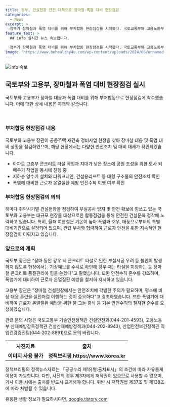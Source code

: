 ```yaml
---
title: 정부, 건설현장 안전 대책으로 장마철·폭염 대비 현장점검
categories:
  - News
excerpt: >
  정부가 장마철과 폭염 대비를 위해 부처합동 현장점검을 시작했다. 국토교통부와 고용노동부 장관은 공동주택 재건축 정비사업 현장을 방문하여 장마 및 폭염 대비 조치를 확인했다. 이외에도 취약 현장에 대한 점검, 온열질환 예방 및 환경부와의 협력 등이 계획되어 있다. 장관들은 부실공사 방지와 안전 확보에 주력하며, 근로자의 안전을 위해 강조하고 있다. (150자)
feature_text: >
  ## info 실시간 뉴스 속보입니다.

  정부가 장마철과 폭염 대비를 위해 부처합동 현장점검을 시작했다. 국토교통부와 고용노동부 장관은 공동주택 재건축 정비사업 현장을 방문하여 장마 및 폭염 대비 조치를 확인했다. 이외에도 취약 현장에 대한 점검, 온열질환 예방 및 환경부와의 협력 등이 계획되어 있다. 장관들은 부실공사 방지와 안전 확보에 주력하며, 근로자의 안전을 위해 강조하고 있다. (150자)
image: 'https://www.behealthy4u.com/wp-content/uploads/2024/06/unnamed-file.png'
---
```


<p><img src="https://www.behealthy4u.com/wp-content/uploads/2024/06/unnamed-file.png" alt="info 속보" /></p>

<h2 data-ke-size="size26">국토부와 고용부, 장마철과 폭염 대비 현장점검 실시</h2>

<p data-ke-size="size16">국토부와 고용부가 장마철 대응과 폭염 대비를 위해 부처합동으로 현장점검에 착수했습니다. 이에 대한 상세 내용은 아래와 같습니다.</p>

<p><br></p>

<h3>부처합동 현장점검 내용</h3>

<p data-ke-size="size16">국토부와 고용부 장관이 공동주택 재건축 정비사업 현장을 찾아 장마철 대응 및 폭염 대비 상황을 점검하였으며, 해당 현장에서는 다양한 안전조치 및 대비 태세가 확인되었습니다.</p>

<ul>
<li>아파트 고층부 콘크리트 타설 작업과 지대가 낮은 장소에 공원 조성을 위한 토사 되메우기 작업을 동시에 진행 중</li>
<li>지하층 양수기 설치와 타워크레인, 건설용리프트 등 대형 구조물의 안전조치 확인</li>
<li>폭염에 대비한 근로자 온열질환 예방 안전수칙 이행 여부 확인</li>
</ul>

<h3>부처합동 현장점검의 의의</h3>

<p data-ke-size="size16">해마다 취약시기별 건설현장을 점검하여 부실공사 방지 및 안전 확보에 힘쓰고 있는 국토부와 고용부는 대규모 현장을 대상으로한 합동점검을 통해 안전한 건설문화 정착에 노력하고 있습니다. 특히, 올해 여름철은 기온이 높아 폭염과 호우, 태풍으로부터의 특별 대비기간으로 설정되어 있으며, 관련 부처와 협력하여 근로자 안전을 위한 지속적인 현장점검이 이뤄지고 있습니다.</p>

<h3>앞으로의 계획</h3>

<p data-ke-size="size16">국토부 장관은 "장마 동안 강우 시 콘크리트 타설로 인한 부실시공 우려 등 불안이 발생하지 않도록 현장에서는 기상예보를 수시로 확인해 강우 때는 타설을 지양하는 등 장마철 콘크리트 품질관리에 힘을 쏟겠다"고 말했습니다. 또한 안전수칙 준수를 강조하며, 폭염기에 대비하여 근로자 온열질환 예방을 철저히 지시하고 있습니다.</p>

<p data-ke-size="size16">고용부 장관은 "장마철 건설현장에서는 안전조치에 각별한 주의가 필요하며, 평소에 비상 대응 훈련을 실전처럼 이행하는 것이 중요하다"고 강조하였습니다. 또한 폭염기에 대비하여 근로자 온열질환 예방을 위한 물·그늘·휴식 등 기본 안전수칙의 철저한 준수를 요청하였습니다.</p>

<p data-ke-size="size16">관련 문의 사항은 국토교통부 기술안전정책관 건설안전과(044-201-4593), 고용노동부 산재예방감독정책관 건설산재예방정책과(044-202-8943), 산업안전보건정책관 직업건강증진팀(044-202-8891)으로 문의 바랍니다.</p>

<table>
  <tr>
    <th>사진자료</th>
    <th>출처</th>
  </tr>
  <tr>
    <td style="text-align: center; height: 17px;"><b>이미지 사용 불가</b></td>
    <td style="text-align: center; height: 17px;"><b>정책브리핑 https://www.korea.kr</b></td>
  </tr>
</table>

<p data-ke-size="size16">정책브리핑의 정책뉴스자료는 「공공누리 제1유형:출처표시」의 조건에 따라 자유롭게 이용이 가능합니다. 다만, 사진의 경우 제3자에게 저작권이 있으므로 사용할 수 없으며, 기사 이용 시에는 출처를 반드시 표기해야 합니다. 위반 시 저작권법 제37조 및 제138조에 따라 처벌될 수 있습니다.</p>
유용한 생활 정보가 필요하시다면, <a href="https://qoogle.tistory.com" rel="dofollow">qoogle.tistory.com</a>


